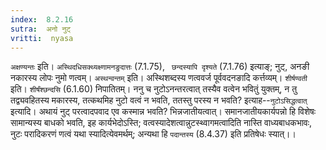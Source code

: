 ```yaml
---
index:  8.2.16
sutra:  अनो नुट्
vritti:  nyasa
---
```


`अक्षण्यन्तः` इति। `अस्थिदधिसक्थ्यक्ष्णामनङुदात्तः` (7.1.75), ` छन्दस्यापि दृश्यते` (7.1.76) इत्याङ्; नुट्, अनङी नकारस्य लोपः नुमो णत्वम्। `अस्थन्वन्तम्` इति। अस्थिशब्दस्य णत्ववर्ज पूर्ववदनङादि कर्त्तव्यम्। `शीर्षण्वती` इति। `शीर्षंश्छन्दसि` (6.1.60) निपातितम्। ननु च नुटोऽनन्तरत्वात् तस्यैव वत्वेन भवितुं युक्तम्, न तु तद्व्यवहितस्य मकारस्य, तत्कथमिह नुटो वत्वं न भवति, ततस्तु परस्य न भवति? इत्याह--`नुटोऽसिद्धत्वात्` इत्यादि। अथायं नुट् परत्वादपवाद एव कस्मान्न भवति? भिन्नजातीयत्वात्। समानजातीयकार्यपन्नो हि विशेषः सामान्यस्य बाधको भवति, इह कार्यभेदोऽस्ति; वत्वस्यादेशत्वान्नुटस्थ्वागमत्वादिति नास्ति वाध्यबाधकभावः, नुटः परादिकरणं णत्वं यथा स्यादित्येवमर्थम्; अन्यथा हि `पदान्तस्य` (8.4.37) इति प्रतिषेधः स्यात्।।

